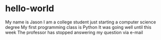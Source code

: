 # hello-world

My name is Jason
I am a college student just starting a computer science degree
My first programming class is Python
It was going well until this week
The professor has stopped answering my question via e-mail
